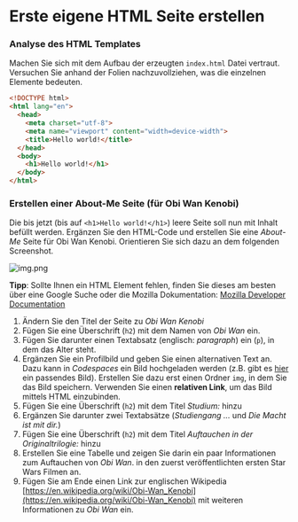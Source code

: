 # Erste eigene HTML Seite erstellen

### Analyse des HTML Templates

Machen Sie sich mit dem Aufbau der erzeugten `index.html` Datei vertraut. Versuchen Sie anhand der Folien nachzuvollziehen, was die einzelnen Elemente bedeuten.

```html
<!DOCTYPE html>
<html lang="en">
  <head>
    <meta charset="utf-8">
    <meta name="viewport" content="width=device-width">
    <title>Hello world!</title>
  </head>
  <body>
    <h1>Hello world!</h1>
  </body>
</html>
```

### Erstellen einer About-Me Seite (für Obi Wan Kenobi)

Die bis jetzt (bis auf `<h1>Hello world!</h1>`) leere Seite soll nun mit Inhalt befüllt werden.
Ergänzen Sie den HTML-Code und erstellen Sie eine *About-Me* Seite für Obi Wan Kenobi. Orientieren Sie sich dazu an dem folgenden Screenshot.

![img.png](img/obi_wan.png)

**Tipp**: Sollte Ihnen ein HTML Element fehlen, finden Sie dieses am besten über eine Google Suche oder die Mozilla Dokumentation:
[Mozilla Developer Documentation](https://developer.mozilla.org/en-US/docs/Web/HTML/Reference)

1. Ändern Sie den Titel der Seite zu *Obi Wan Kenobi*
2. Fügen Sie eine Überschrift (`h2`) mit dem Namen von *Obi Wan* ein.
3. Fügen Sie darunter einen Textabsatz (englisch: *paragraph*) ein (`p`), in dem das Alter steht.
4. Ergänzen Sie ein Profilbild und geben Sie einen alternativen Text an.
   Dazu kann in *Codespaces* ein Bild hochgeladen werden (z.B. gibt es [hier](https://upload.wikimedia.org/wikipedia/commons/thumb/9/98/OOjs_UI_icon_userAvatar.svg/480px-OOjs_UI_icon_userAvatar.svg.png) ein passendes Bild). Erstellen Sie dazu erst einen Ordner  `img`, in dem Sie das Bild speichern. Verwenden Sie einen **relativen Link**, um das Bild mittels HTML einzubinden.
5. Fügen Sie eine Überschrift (`h2`) mit dem Titel *Studium:* hinzu
6. Ergänzen Sie darunter zwei Textabsätze (*Studiengang ...* und *Die Macht ist mit dir.*)
7. Fügen Sie eine Überschrift (`h2`) mit dem Titel *Auftauchen in der Originaltrilogie:* hinzu
8. Erstellen Sie eine Tabelle und zeigen Sie darin ein paar Informationen zum Auftauchen von *Obi Wan*. in den zuerst veröffentlichten ersten Star Wars Filmen an.
9. Fügen Sie am Ende einen Link zur englischen Wikipedia [https://en.wikipedia.org/wiki/Obi-Wan_Kenobi](https://en.wikipedia.org/wiki/Obi-Wan_Kenobi) mit weiteren Informationen zu *Obi Wan* ein.
